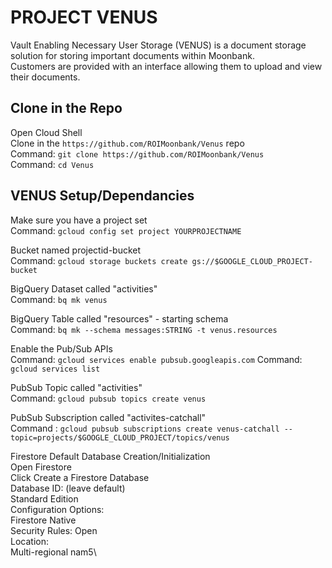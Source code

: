 # PROJECT VENUS
Vault Enabling Necessary User Storage (VENUS) is a document storage solution for storing important documents within Moonbank.  
Customers are provided with an interface allowing them to upload and view their documents.

## Clone in the Repo
Open Cloud Shell\
Clone in the `https://github.com/ROIMoonbank/Venus` repo\
    Command: `git clone https://github.com/ROIMoonbank/Venus`\
    Command: `cd Venus`

## VENUS Setup/Dependancies
Make sure you have a project set\
    Command: `gcloud config set project YOURPROJECTNAME`

Bucket named projectid-bucket\
    Command: `gcloud storage buckets create gs://$GOOGLE_CLOUD_PROJECT-bucket`
    
BigQuery Dataset called "activities"\
    Command: `bq mk venus`

BigQuery Table called "resources" - starting schema\
    Command: `bq mk --schema messages:STRING -t venus.resources`

Enable the Pub/Sub APIs\
    Command: `gcloud services enable pubsub.googleapis.com`
    Command: `gcloud services list`

PubSub Topic called "activities"\
    Command: `gcloud pubsub topics create venus`

PubSub Subscription called "activites-catchall"\
    Command : `gcloud pubsub subscriptions create venus-catchall --topic=projects/$GOOGLE_CLOUD_PROJECT/topics/venus`

Firestore Default Database Creation/Initialization\
    Open Firestore\
    Click Create a Firestore Database\
    Database ID: (leave default)\
    Standard Edition\
    Configuration Options:\
        Firestore Native\
        Security Rules: Open\
    Location:\
        Multi-regional nam5\